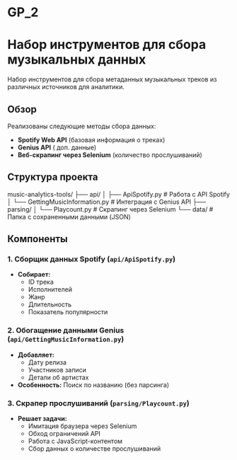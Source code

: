 # GP_2
# Набор инструментов для сбора музыкальных данных

Набор инструментов для сбора метаданных музыкальных треков из различных источников для аналитики.

## Обзор
Реализованы следующие методы сбора данных:
- **Spotify Web API** (базовая информация о треках)
- **Genius API** ( доп. данные)
- **Веб-скрапинг через Selenium** (количество прослушиваний)

## Структура проекта
music-analytics-tools/
├── api/
│ ├── ApiSpotify.py # Работа с API Spotify
│ └── GettingMusicInformation.py # Интеграция с Genius API
├── parsing/
│ └── Playcount.py # Скрапинг через Selenium
└── data/ # Папка с сохраненными данными (JSON)

## Компоненты

### 1. Сборщик данных Spotify (`api/ApiSpotify.py`)
- **Собирает:**
  - ID трека
  - Исполнителей
  - Жанр
  - Длительность
  - Показатель популярности

### 2. Обогащение данными Genius (`api/GettingMusicInformation.py`)
- **Добавляет:**
  - Дату релиза
  - Участников записи
  - Детали об артистах
- **Особенность:** Поиск по названию (без парсинга)

### 3. Скрапер прослушиваний (`parsing/Playcount.py`)
- **Решает задачи:**
  - Имитация браузера через Selenium
  - Обход ограничений API
  - Работа с JavaScript-контентом
  - Сбор данных о количестве прослушиваний
